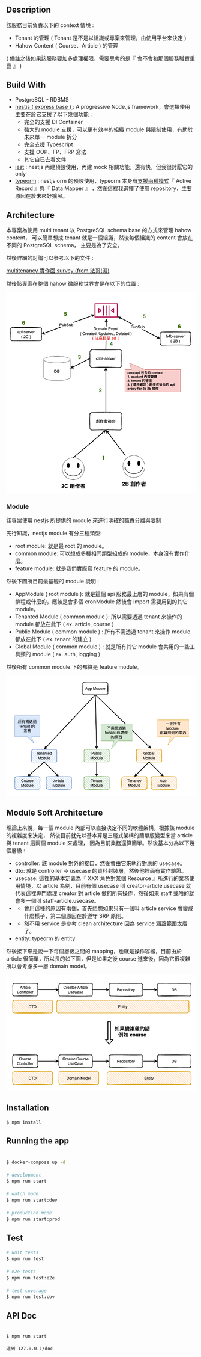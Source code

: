 
## Description 

該服務目前負責以下的 context 情境 : 

* Tenant 的管理 ( Tenant 是不是以組識或專案來管理，由使用平台來決定 )
* Hahow Content ( Course、Article ) 的管理 

( 備註之後如果該服務要加多處理權限，需要思考的是『 會不會和那個服務職責重疊 』 )

## Build With

* PostgreSQL - RDBMS
* [nestjs ( express base ) ](https://docs.nestjs.com/) : A progressive Node.js framework，會選擇使用主要在於它支援了以下幾個功能 : 
    * 完全的支援 DI Container
    * 強大的 module 支援，可以更有效率的組織 module 與限制使用，有助於未來單一 module 拆分
    * 完全支援 Typescript
    * 支援 OOP、FP、FRP 寫法
    * 其它自已去看文件 
* [jest](https://jestjs.io/) : nestjs 內建預設使用，內建 mock 相關功能，還有快，但我很討厭它的 only
* [typeorm](https://typeorm.io/) : nestjs orm 的預設使用，typeorm 本身有[支援兩種模式](https://typeorm.io/active-record-data-mapper)『 Active Record 』與『 Data Mapper 』 ，然後這裡我選擇了使用 repository，主要原因在於未來好擴展。

## Architecture

本專案為使用 multi tenant 以 PostgreSQL schema base 的方式來管理 hahow content，
可以簡單想成 tenant 就是一個組識，然後每個組識的 content 會放在不同的 PostgreSQL schema，
主要是為了安全。 

然後詳細的討論可以參考以下的文件 : 

[multitenancy 實作面 survey (from 法哥(淚) ](https://www.notion.so/hahow/multitenancy-survey-acce4da55e9741beb150414b92df6609)


然後該專案在整個 hahow 微服務世界會是在以下的位置 : 

![](./img/hahow-micro.png)

### Module

該專案使用 nestjs 所提供的 module 來進行明確的職責分離與限制

先行知識，nestjs module 有分三種類型: 

* root module: 就是最 root 的 module。
* common module: 可以想成多種相同類型組成的 module，本身沒有實作什麼。
* feature module: 就是我們實際寫 feature 的 module。

然後下圖所目前最基礎的 module 說明 : 

* AppModule ( root module ): 就是這個 api 服務最上層的 module，如果有個排程或什麼的，應該是會多個 cronModule 然後會 import 需要用到的其它 module。
* Tenanted Module ( common module ): 所以需要透過 tenant 來操作的 module 都放在此下 ( ex. article, course )
* Public Module ( common module ) : 所有不需透過 tenant 來操作 module 都放在此下 ( ex. tenant 的建立 )
* Global Module ( common module ) : 就是所有其它 module 會共用的一些工具類的 module ( ex. auth, logging )

然後所有 common module 下的都算是 feature module。

![](./img/modules.png)

## Module Soft Architecture 

理論上來說，每一個 module 內部可以直接決定不同的軟體架構，根據該 module 的複雜度來決定，
然後目前就先以基本算是三層式架構的簡單版變型來當 article 與 tenant 這兩個 module 來處理，
因為目前業務還算簡單。然後基本分為以下幾個層級 : 

* controller: 該 module 對外的接口，然後會由它來執行對應的 usecase。
* dto: 就是 controller -> usecase 的資料封裝層，然後他裡面有實作驗證。
* usecase: 這裡的基本定義為『 XXX 角色對某個 Resource 』所進行的業務使用情境，以 article 為例，目前有個 usecase 叫 creator-article.usecase 就代表這裡專門處理 creator 對 article 做的所有操作，然後如果 staff 或啥的就會多一個叫 staff-article.usecase。
* * 會用這種的原因有兩個，首先想想如果只有一個叫 article service 會變成什麼樣子，第二個原因在於遵守 SRP 原則。
* * 然不用 service 是參考 clean architecture 因為 service 涵蓋範圍太廣了。
* entity: typeorm 的 entity

然後接下來是說一下每個層級之間的 mapping，也就是操作容器，目前由於 article 很簡單，所以長的如下圖，但是如果之後
course 進來後，因為它很複雜所以會考慮多一層 domain model。

![](./img/two-waying-mapping.png)




## Installation

```bash
$ npm install
```

## Running the app

```bash

$ docker-compose up -d

# development
$ npm run start

# watch mode
$ npm run start:dev

# production mode
$ npm run start:prod
```

## Test

```bash
# unit tests
$ npm run test

# e2e tests
$ npm run test:e2e

# test coverage
$ npm run test:cov
```

## API Doc

```basj

$ npm run start

連到 127.0.0.1/doc
```
